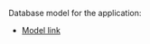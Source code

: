 Database model for the application:
- [Model link](https://app.eraser.io/workspace/YtPqZ1VogxGy1jzIDkzj?origin=share)
